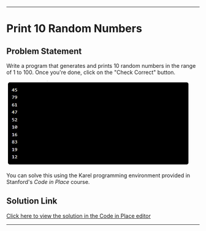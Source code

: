 
---

# Print 10 Random Numbers

## Problem Statement

Write a program that generates and prints 10 random numbers in the range of 1 to 100. Once you're done, click on the "Check Correct" button.

![Sample Result](result.jpeg)


You can solve this using the Karel programming environment provided in Stanford's *Code in Place* course.

## Solution Link

[Click here to view the solution in the Code in Place editor](https://codeinplace.stanford.edu/cip5/share/lEmU0Y0fs6wM50XWncc1)

---
